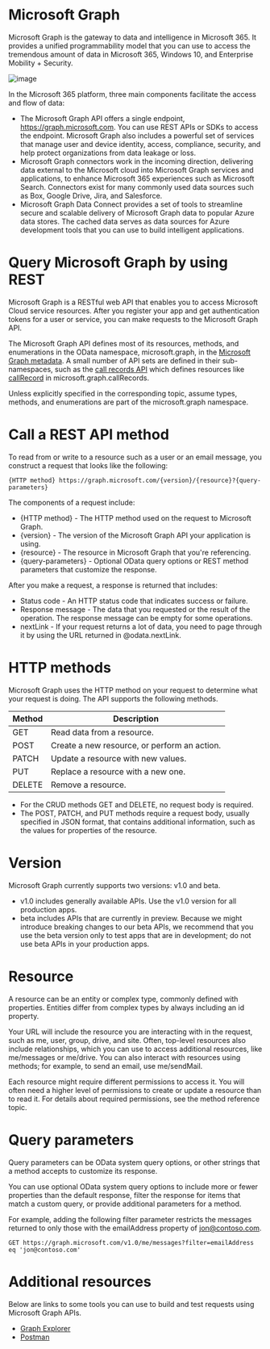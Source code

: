 # Microsoft Graph

Microsoft Graph is the gateway to data and intelligence in Microsoft 365. It provides a unified programmability model that you can use to access the tremendous amount of data in Microsoft 365, Windows 10, and Enterprise Mobility + Security.

![image](https://user-images.githubusercontent.com/34960418/164709921-4b822f26-9175-45ce-8f3f-090a755cf2bb.png)

In the Microsoft 365 platform, three main components facilitate the access and flow of data:

- The Microsoft Graph API offers a single endpoint, https://graph.microsoft.com. You can use REST APIs or SDKs to access the endpoint. Microsoft Graph also includes a powerful set of services that manage user and device identity, access, compliance, security, and help protect organizations from data leakage or loss.
- Microsoft Graph connectors work in the incoming direction, delivering data external to the Microsoft cloud into Microsoft Graph services and applications, to enhance Microsoft 365 experiences such as Microsoft Search. Connectors exist for many commonly used data sources such as Box, Google Drive, Jira, and Salesforce.
- Microsoft Graph Data Connect provides a set of tools to streamline secure and scalable delivery of Microsoft Graph data to popular Azure data stores. The cached data serves as data sources for Azure development tools that you can use to build intelligent applications.


# Query Microsoft Graph by using REST

Microsoft Graph is a RESTful web API that enables you to access Microsoft Cloud service resources. After you register your app and get authentication tokens for a user or service, you can make requests to the Microsoft Graph API.

The Microsoft Graph API defines most of its resources, methods, and enumerations in the OData namespace, microsoft.graph, in the [Microsoft Graph metadata](https://docs.microsoft.com/en-us/graph/traverse-the-graph). A small number of API sets are defined in their sub-namespaces, such as the [call records API](https://docs.microsoft.com/en-us/graph/api/resources/callrecords-api-overview) which defines resources like [callRecord](https://docs.microsoft.com/en-us/graph/api/resources/callrecords-callrecord) in microsoft.graph.callRecords.

Unless explicitly specified in the corresponding topic, assume types, methods, and enumerations are part of the microsoft.graph namespace.


# Call a REST API method

To read from or write to a resource such as a user or an email message, you construct a request that looks like the following:

```http
{HTTP method} https://graph.microsoft.com/{version}/{resource}?{query-parameters}
```

The components of a request include:

- {HTTP method} - The HTTP method used on the request to Microsoft Graph.
- {version} - The version of the Microsoft Graph API your application is using.
- {resource} - The resource in Microsoft Graph that you're referencing.
- {query-parameters} - Optional OData query options or REST method parameters that customize the response.

After you make a request, a response is returned that includes:

- Status code - An HTTP status code that indicates success or failure.
- Response message - The data that you requested or the result of the operation. The response message can be empty for some operations.
- nextLink - If your request returns a lot of data, you need to page through it by using the URL returned in @odata.nextLink.


# HTTP methods

Microsoft Graph uses the HTTP method on your request to determine what your request is doing. The API supports the following methods.

| Method 	| Description                                  	|
|--------	|----------------------------------------------	|
| GET    	| Read data from a resource.                   	|
| POST   	| Create a new resource, or perform an action. 	|
| PATCH  	| Update a resource with new values.           	|
| PUT    	| Replace a resource with a new one.           	|
| DELETE 	| Remove a resource.                           	|

- For the CRUD methods GET and DELETE, no request body is required.
- The POST, PATCH, and PUT methods require a request body, usually specified in JSON format, that contains additional information, such as the values for properties of the resource.


# Version

Microsoft Graph currently supports two versions: v1.0 and beta.

- v1.0 includes generally available APIs. Use the v1.0 version for all production apps.
- beta includes APIs that are currently in preview. Because we might introduce breaking changes to our beta APIs, we recommend that you use the beta version only to test apps that are in development; do not use beta APIs in your production apps.


# Resource

A resource can be an entity or complex type, commonly defined with properties. Entities differ from complex types by always including an id property.

Your URL will include the resource you are interacting with in the request, such as me, user, group, drive, and site. Often, top-level resources also include relationships, which you can use to access additional resources, like me/messages or me/drive. You can also interact with resources using methods; for example, to send an email, use me/sendMail.

Each resource might require different permissions to access it. You will often need a higher level of permissions to create or update a resource than to read it. For details about required permissions, see the method reference topic.


# Query parameters

Query parameters can be OData system query options, or other strings that a method accepts to customize its response.

You can use optional OData system query options to include more or fewer properties than the default response, filter the response for items that match a custom query, or provide additional parameters for a method.

For example, adding the following filter parameter restricts the messages returned to only those with the emailAddress property of jon@contoso.com.

```http
GET https://graph.microsoft.com/v1.0/me/messages?filter=emailAddress eq 'jon@contoso.com'
```

# Additional resources

Below are links to some tools you can use to build and test requests using Microsoft Graph APIs.

- [Graph Explorer](https://developer.microsoft.com/graph/graph-explorer)
- [Postman](https://www.getpostman.com/)

